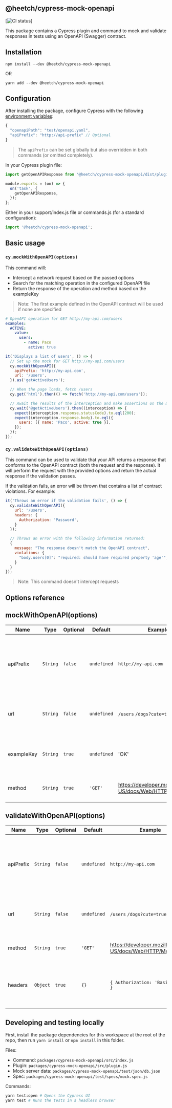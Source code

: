 ## @heetch/cypress-mock-openapi

[![CI status](https://github.com/heetch/frontend-tools/workflows/push/badge.svg)]

This package contains a Cypress plugin and command to mock and validate responses in tests using an OpenAPI (Swagger) contract.

## Installation

`npm install --dev @heetch/cypress-mock-openapi`

OR

`yarn add --dev @heetch/cypress-mock-openapi`

## Configuration

After installing the package, configure Cypress with the following [environment variables](https://docs.cypress.io/guides/guides/environment-variables.html):

```js
{
  "openapiPath": "test/openapi.yaml",
  "apiPrefix": "http://api-prefix" // Optional
}
```

> The `apiPrefix` can be set globally but also overridden in both commands (or omitted completely).

In your Cypress plugin file:

```js
import getOpenAPIResponse from '@heetch/cypress-mock-openapi/dist/plugin';

module.exports = (on) => {
  on('task', {
    getOpenAPIResponse,
  });
};
```

Either in your support/index.js file or commands.js (for a standard configuration):

```js
import '@heetch/cypress-mock-openapi';
```

## Basic usage

### `cy.mockWithOpenAPI(options)`

This command will:

- Intercept a network request based on the passed options
- Search for the matching operation in the configured OpenAPI file
- Return the response of the operation and method based on the exampleKey

> Note: The first example defined in the OpenAPI contract will be used if none are specified

```yaml
# OpenAPI operation for GET http://my-api.com/users
examples:
  ACTIVE:
    value:
      users:
        - name: Paco
          active: true
```

```js
it('Displays a list of users', () => {
  // Set up the mock for GET http://my-api.com/users
  cy.mockWithOpenAPI({
    apiPrefix: 'http://my-api.com',
    url: '/users',
  }).as('getActiveUsers');

  // When the page loads, fetch /users
  cy.get('html').then(() => fetch('http://my-api.com/users'));

  // Await the results of the interception and make assertions on the mocked response
  cy.wait('@getActiveUsers').then((interception) => {
    expect(interception.response.statusCode).to.eql(200);
    expect(interception.response.body).to.eql({
      users: [{ name: 'Paco', active: true }],
    });
  });
});
```

### `cy.validateWithOpenAPI(options)`

This command can be used to validate that your API returns a response that conforms to the OpenAPI contract (both the request and the response). It will perform the request with the provided options and return the actual response if the validation passes.

If the validation fails, an error will be thrown that contains a list of contract violations. For example:

```js
it('Throws an error if the validation fails', () => {
  cy.validateWithOpenAPI({
    url: '/users',
    headers: {
      Authorization: 'Password',
    }
  });

  // Throws an error with the following information returned:
  {
    message: "The response doesn't match the OpenAPI contract",
    violations: {
      "body.users[0]": "required: should have required property 'age'",
    }
  }
});
```

> Note: This command doesn't intercept requests

## Options reference

## mockWithOpenAPI(options)

| Name       | Type     | Optional | Default     | Example                                                   | Description                                                                       |
| ---------- | -------- | -------- | ----------- | --------------------------------------------------------- | --------------------------------------------------------------------------------- |
| apiPrefix  | `String` | `false`  | `undefined` | `http://my-api.com`                                       | A prefix for API calls. Can also be configured global using Cypress env variables |
| url        | `String` | `false`  | `undefined` | `/users` `/dogs?cute=true`                                | The pathname and query parameters of the request                                  |
| exampleKey | `String` | `true`   | `undefined` | 'OK'                                                      | By default the first example will be used if none are specified                   |
| method     | `String` | `true`   | `'GET'`     | https://developer.mozilla.org/en-US/docs/Web/HTTP/Methods | Any supported HTTP method                                                         |

## validateWithOpenAPI(options)

| Name      | Type     | Optional | Default     | Example                                                   | Description                                                                       |
| --------- | -------- | -------- | ----------- | --------------------------------------------------------- | --------------------------------------------------------------------------------- |
| apiPrefix | `String` | `false`  | `undefined` | `http://my-api.com`                                       | A prefix for API calls. Can also be configured global using Cypress env variables |
| url       | `String` | `false`  | `undefined` | `/users` `/dogs?cute=true`                                | The pathname and query parameters of the request                                  |
| method    | `String` | `true`   | `'GET'`     | https://developer.mozilla.org/en-US/docs/Web/HTTP/Methods | Any supported HTTP method                                                         |
| headers   | `Object` | `true`   | `{}`        | `{ Authorization: 'Basic 1234' }`                         | The headers required to perform the actual HTTP request                           |

## Developing and testing locally

First, install the package dependencies for this workspace at the root of the repo, then run `yarn install` or `npm install` in this folder.

Files:

- Command: `packages/cypress-mock-openapi/src/index.js`
- Plugin: `packages/cypress-mock-openapi/src/plugin.js`
- Mock server data: `packages/cypress-mock-openapi/test/json/db.json`
- Spec: `packages/cypress-mock-openapi/test/specs/mock.spec.js`

Commands:

```bash
yarn test:open # Opens the Cypress UI
yarn test # Runs the tests in a headless browser
```
